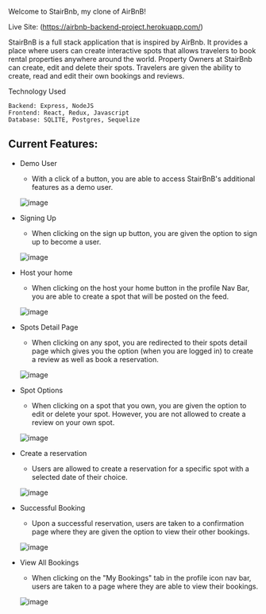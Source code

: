 Welcome to StairBnb, my clone of AirBnB!

Live Site: (https://airbnb-backend-project.herokuapp.com/)

StairBnB is a full stack application that is inspired by AirBnb. It provides a place where users can create interactive spots that allows travelers to book rental properties anywhere around the world. Property Owners at StairBnb can create, edit and delete their spots. Travelers are given the ability to create, read and edit their own bookings and reviews. 


Technology Used 

```
Backend: Express, NodeJS
Frontend: React, Redux, Javascript
Database: SQLITE, Postgres, Sequelize
```

## Current Features:

* Demo User 
   * With a click of a button, you are able to access StairBnB's additional features as a demo user. 
   
   ![image](https://user-images.githubusercontent.com/98150408/196547140-835b39e6-3237-4ad2-b02b-e06a5893b631.png)
   
* Signing Up
   * When clicking on the sign up button, you are given the option to sign up to become a user.

  ![image](https://user-images.githubusercontent.com/98150408/196547402-c4782bc0-badb-4501-8fed-e072a2e6cbb0.png)
  
* Host your home
   * When clicking on the host your home button in the profile Nav Bar, you are able to create a spot that will be posted on the feed. 
   
  ![image](https://user-images.githubusercontent.com/98150408/196548113-d69d31a2-00fc-4246-90ce-23a98441f691.png)
  
* Spots Detail Page
   * When clicking on any spot, you are redirected to their spots detail page which gives you the option (when you are logged in) to create a review as well as book a      reservation.
   
   ![image](https://user-images.githubusercontent.com/98150408/196548468-78bdbc91-2952-4802-abc8-2f641b43456e.png)

* Spot Options

  * When clicking on a spot that you own, you are given the option to edit or delete your spot. However, you are not allowed to create a review on your own spot.

  ![image](https://user-images.githubusercontent.com/98150408/196548771-7fe77bf0-2769-46f4-a7c4-d0a27c814048.png)

* Create a reservation 
  
  * Users are allowed to create a reservation for a specific spot with a selected date of their choice.  
  
  ![image](https://user-images.githubusercontent.com/98150408/201044505-8e1d0657-2b1b-4829-a40b-4fa778ae84f0.png)

* Successful Booking 

  * Upon a successful reservation, users are taken to a confirmation page where they are given the option to view their other bookings.
  
  ![image](https://user-images.githubusercontent.com/98150408/201045335-479659a4-ec25-4c47-842f-e40f3c7102f3.png) 


* View All Bookings
  
  * When clicking on the "My Bookings" tab in the profile icon nav bar, users are taken to a page where they are able to view their bookings.
  
  ![image](https://user-images.githubusercontent.com/98150408/201045579-7d6899fb-9449-45f8-b6c7-67c942709411.png)






